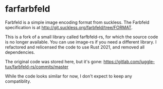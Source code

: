 # farfarbfeld
Farbfeld is a simple image encoding format from suckless.
The Farbfeld specification is at http://git.suckless.org/farbfeld/tree/FORMAT.

This is a fork of a small library called farfbfeld-rs, for which the source
code is no longer available. You can use image-rs if you need a different 
library. I refactored and relicensed the code to use Rust 2021, and removed all 
dependencies.

The original code was stored here, but it's gone:
https://gitlab.com/juggle-tux/farbfeld-rs/commits/master

While the code looks similar for now, I don't expect to keep any compatiblity.
